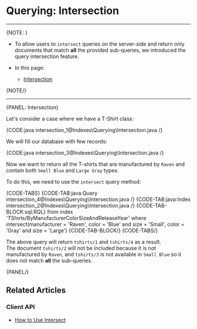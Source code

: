 # Querying: Intersection
---

{NOTE: }

* To allow users to `intersect` queries on the server-side and return only documents 
  that match **all** the provided sub-queries, we introduced the query intersection feature.

* In this page:
  * [Intersection](../../indexes/querying/intersection#intersection)

{NOTE/}

---

{PANEL: Intersection}

Let's consider a case where we have a T-Shirt class:

{CODE:java intersection_1@Indexes\Querying\Intersection.java /}

We will fill our database with few records:

{CODE:java intersection_3@Indexes\Querying\Intersection.java /}

Now we want to return all the T-shirts that are manufactured by `Raven` and contain both 
`Small Blue` and `Large Gray` types.

To do this, we need to use the `intersect` query method:

{CODE-TABS}
{CODE-TAB:java:Query intersection_4@Indexes\Querying\Intersection.java /}
{CODE-TAB:java:Index intersection_2@Indexes\Querying\Intersection.java /}
{CODE-TAB-BLOCK:sql:RQL}
from index 'TShirts/ByManufacturerColorSizeAndReleaseYear' 
where intersect(manufacturer = 'Raven', color = 'Blue' and size = 'Small', color = 'Gray' and size = 'Large') 
{CODE-TAB-BLOCK/}
{CODE-TABS/}

The above query will return `tshirts/1` and `tshirts/4` as a result.  
The document `tshirts/2` will not be included because it is not manufactured by `Raven`, 
and `tshirts/3` is not available in `Small Blue` so it does not match **all** the sub-queries.

{PANEL/}

## Related Articles

### Client API

- [How to Use Intersect](../../client-api/session/querying/how-to-use-intersect)

